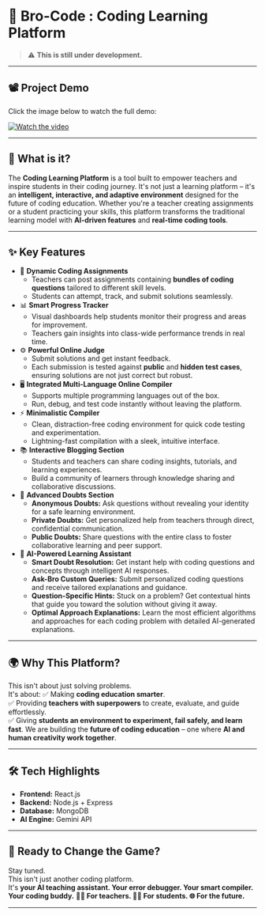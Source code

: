 # 🚀 Bro-Code : Coding Learning Platform

> ⚠️ **This is still under development.**

---

## 📽️ Project Demo

Click the image below to watch the full demo:

[![Watch the video](https://img.youtube.com/vi/h4ChvOKZZPg/0.jpg)](https://youtu.be/U4POa1SHwcQ)

---

## 🌟 What is it?

The **Coding Learning Platform** is a tool built to empower teachers and inspire students in their coding journey. It's not just a learning platform – it's an **intelligent, interactive, and adaptive environment** designed for the future of coding education.
Whether you're a teacher creating assignments or a student practicing your skills, this platform transforms the traditional learning model with **AI-driven features** and **real-time coding tools**.

---

## ✨ Key Features

-   📝 **Dynamic Coding Assignments**
    -   Teachers can post assignments containing **bundles of coding questions** tailored to different skill levels.
    -   Students can attempt, track, and submit solutions seamlessly.
-   📊 **Smart Progress Tracker**
    -   Visual dashboards help students monitor their progress and areas for improvement.
    -   Teachers gain insights into class-wide performance trends in real time.
-   ⚙️ **Powerful Online Judge**
    -   Submit solutions and get instant feedback.
    -   Each submission is tested against **public** and **hidden test cases**, ensuring solutions are not just correct but robust.
-   🖥️ **Integrated Multi-Language Online Compiler**
    -   Supports multiple programming languages out of the box.
    -   Run, debug, and test code instantly without leaving the platform.
-   ⚡ **Minimalistic Compiler**
    -   Clean, distraction-free coding environment for quick code testing and experimentation.
    -   Lightning-fast compilation with a sleek, intuitive interface.
-   📚 **Interactive Blogging Section**
    -   Students and teachers can share coding insights, tutorials, and learning experiences.
    -   Build a community of learners through knowledge sharing and collaborative discussions.
-   💬 **Advanced Doubts Section**
    -   **Anonymous Doubts:** Ask questions without revealing your identity for a safe learning environment.
    -   **Private Doubts:** Get personalized help from teachers through direct, confidential communication.
    -   **Public Doubts:** Share questions with the entire class to foster collaborative learning and peer support.
-   🤖 **AI-Powered Learning Assistant**
    -   **Smart Doubt Resolution:** Get instant help with coding questions and concepts through intelligent AI responses.
    -   **Ask-Bro Custom Queries:** Submit personalized coding questions and receive tailored explanations and guidance.
    -   **Question-Specific Hints:** Stuck on a problem? Get contextual hints that guide you toward the solution without giving it away.
    -   **Optimal Approach Explanations:** Learn the most efficient algorithms and approaches for each coding problem with detailed AI-generated explanations.

---

## 🌍 Why This Platform?

This isn't about just solving problems.  
It's about:
✅ Making **coding education smarter**.  
✅ Providing **teachers with superpowers** to create, evaluate, and guide effortlessly.  
✅ Giving **students an environment to experiment, fail safely, and learn fast**.
We are building the **future of coding education** – one where **AI and human creativity work together**.

---

## 🛠️ Tech Highlights

-   **Frontend:** React.js
-   **Backend:** Node.js + Express
-   **Database:** MongoDB
-   **AI Engine:** Gemini API

---

## 🚀 Ready to Change the Game?

Stay tuned.  
This isn't just another coding platform.  
It's **your AI teaching assistant. Your error debugger. Your smart compiler. Your coding buddy.**
**👨‍🏫 For teachers. 👩‍💻 For students. 🌐 For the future.**

---

